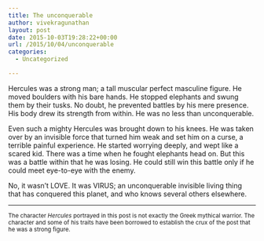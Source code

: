 ```yaml
---
title: The unconquerable
author: vivekragunathan
layout: post
date: 2015-10-03T19:28:22+00:00
url: /2015/10/04/unconquerable
categories:
  - Uncategorized

---
```

Hercules was a strong man; a tall muscular perfect masculine figure. He moved boulders with his bare hands. He stopped elephants and swung them by their tusks. No doubt, he prevented battles by his mere presence. His body drew its strength from within. He was no less than unconquerable.

Even such a mighty Hercules was brought down to his knees. He was taken over by an invisible force that turned him weak and set him on a curse, a terrible painful experience. He started worrying deeply, and wept like a scared kid. There was a time when he fought elephants head on. But this was a battle within that he was losing. He could still win this battle only if he could meet eye-to-eye with the enemy.

No, it wasn’t LOVE. It was VIRUS; an unconquerable invisible living thing that has conquered this planet, and who knows several others elsewhere.

* * *

<small>The character <em>Hercules</em> portrayed in this post is not exactly the Greek mythical warrior. The character and some of his traits have been borrowed to establish the crux of the post that he was a strong figure.</small>
